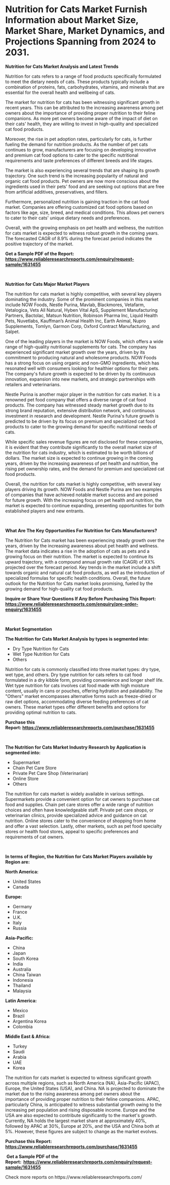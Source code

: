 <p><h1>Nutrition for Cats Market Furnish Information about Market Size, Market Share, Market Dynamics, and Projections Spanning from 2024 to 2031.</h1></p><p><strong>Nutrition for Cats Market Analysis and Latest Trends</strong></p>
<p><p>Nutrition for cats refers to a range of food products specifically formulated to meet the dietary needs of cats. These products typically include a combination of proteins, fats, carbohydrates, vitamins, and minerals that are essential for the overall health and wellbeing of cats.</p><p>The market for nutrition for cats has been witnessing significant growth in recent years. This can be attributed to the increasing awareness among pet owners about the importance of providing proper nutrition to their feline companions. As more pet owners become aware of the impact of diet on their cats' health, they are willing to invest in high-quality and specialized cat food products.</p><p>Moreover, the rise in pet adoption rates, particularly for cats, is further fueling the demand for nutrition products. As the number of pet cats continues to grow, manufacturers are focusing on developing innovative and premium cat food options to cater to the specific nutritional requirements and taste preferences of different breeds and life stages.</p><p>The market is also experiencing several trends that are shaping its growth trajectory. One such trend is the increasing popularity of natural and organic cat food products. Pet owners are now more conscious about the ingredients used in their pets' food and are seeking out options that are free from artificial additives, preservatives, and fillers.</p><p>Furthermore, personalized nutrition is gaining traction in the cat food market. Companies are offering customized cat food options based on factors like age, size, breed, and medical conditions. This allows pet owners to cater to their cats' unique dietary needs and preferences.</p><p>Overall, with the growing emphasis on pet health and wellness, the nutrition for cats market is expected to witness robust growth in the coming years. The forecasted CAGR of 8.9% during the forecast period indicates the positive trajectory of the market.</p></p>
<p><strong>Get a Sample PDF of the Report:&nbsp; <a href="https://www.reliableresearchreports.com/enquiry/request-sample/1631455">https://www.reliableresearchreports.com/enquiry/request-sample/1631455</a></strong></p>
<p>&nbsp;</p>
<p><strong>Nutrition for Cats Major Market Players</strong></p>
<p><p>The nutrition for cats market is highly competitive, with several key players dominating the industry. Some of the prominent companies in this market include NOW Foods, Nestle Purina, Mavlab, Blackmores, Vetafarm, Vetalogica, Vets All Natural, Hyben Vital ApS, Supplement Manufacturing Partners, Bactolac, Matsun Nutrition, Robinson Pharma Inc, Liquid Health Pets, Nuvetlabs, Kauffman’s Animal Health Inc, Earth Animal, Nupro Supplements, Tomlyn, Garmon Corp, Oxford Contract Manufacturing, and Salpet.</p><p>One of the leading players in the market is NOW Foods, which offers a wide range of high-quality nutritional supplements for cats. The company has experienced significant market growth over the years, driven by its commitment to producing natural and wholesome products. NOW Foods has a strong focus on using organic and non-GMO ingredients, which has resonated well with consumers looking for healthier options for their pets. The company's future growth is expected to be driven by its continuous innovation, expansion into new markets, and strategic partnerships with retailers and veterinarians.</p><p>Nestle Purina is another major player in the nutrition for cats market. It is a renowned pet food company that offers a diverse range of cat food products. The company has witnessed steady market growth due to its strong brand reputation, extensive distribution network, and continuous investment in research and development. Nestle Purina's future growth is predicted to be driven by its focus on premium and specialized cat food products to cater to the growing demand for specific nutritional needs of cats.</p><p>While specific sales revenue figures are not disclosed for these companies, it is evident that they contribute significantly to the overall market size of the nutrition for cats industry, which is estimated to be worth billions of dollars. The market size is expected to continue growing in the coming years, driven by the increasing awareness of pet health and nutrition, the rising pet ownership rates, and the demand for premium and specialized cat food products.</p><p>Overall, the nutrition for cats market is highly competitive, with several key players driving its growth. NOW Foods and Nestle Purina are two examples of companies that have achieved notable market success and are poised for future growth. With the increasing focus on pet health and nutrition, the market is expected to continue expanding, presenting opportunities for both established players and new entrants.</p></p>
<p>&nbsp;</p>
<p><strong>What Are The Key Opportunities For Nutrition for Cats Manufacturers?</strong></p>
<p><p>The Nutrition for Cats market has been experiencing steady growth over the years, driven by the increasing awareness about pet health and wellness. The market data indicates a rise in the adoption of cats as pets and a growing focus on their nutrition. The market is expected to continue its upward trajectory, with a compound annual growth rate (CAGR) of XX% projected over the forecast period. Key trends in the market include a shift towards organic and natural cat food products, as well as the introduction of specialized formulas for specific health conditions. Overall, the future outlook for the Nutrition for Cats market looks promising, fueled by the growing demand for high-quality cat food products.</p></p>
<p><strong>Inquire or Share Your Questions If Any Before Purchasing This Report: <a href="https://www.reliableresearchreports.com/enquiry/pre-order-enquiry/1631455">https://www.reliableresearchreports.com/enquiry/pre-order-enquiry/1631455</a></strong></p>
<p>&nbsp;</p>
<p><strong>Market Segmentation</strong></p>
<p><strong>The Nutrition for Cats Market Analysis by types is segmented into:</strong></p>
<p><ul><li>Dry Type Nutrition for Cats</li><li>Wet Type Nutrition for Cats</li><li>Others</li></ul></p>
<p><p>Nutrition for cats is commonly classified into three market types: dry type, wet type, and others. Dry type nutrition for cats refers to cat food formulated in a dry kibble form, providing convenience and longer shelf life. Wet type nutrition for cats involves cat food made with high moisture content, usually in cans or pouches, offering hydration and palatability. The "Others" market encompasses alternative forms such as freeze-dried or raw diet options, accommodating diverse feeding preferences of cat owners. These market types offer different benefits and options for providing optimal nutrition to cats.</p></p>
<p><strong>Purchase this Report:&nbsp;<a href="https://www.reliableresearchreports.com/purchase/1631455">https://www.reliableresearchreports.com/purchase/1631455</a></strong></p>
<p>&nbsp;</p>
<p><strong>The Nutrition for Cats Market Industry Research by Application is segmented into:</strong></p>
<p><ul><li>Supermarket</li><li>Chain Pet Care Store</li><li>Private Pet Care Shop (Veterinarian)</li><li>Online Store</li><li>Others</li></ul></p>
<p><p>The nutrition for cats market is widely available in various settings. Supermarkets provide a convenient option for cat owners to purchase cat food and supplies. Chain pet care stores offer a wide range of nutrition choices and often have knowledgeable staff. Private pet care shops, or veterinarian clinics, provide specialized advice and guidance on cat nutrition. Online stores cater to the convenience of shopping from home and offer a vast selection. Lastly, other markets, such as pet food specialty stores or health food stores, appeal to specific preferences and requirements of cat owners.</p></p>
<p>&nbsp;</p>
<p><strong>In terms of Region, the Nutrition for Cats Market Players available by Region are:</strong></p>
<p>
    <p> <strong> North America: </strong>
        <ul>
            <li>United States</li>
            <li>Canada</li>
        </ul>
        </p> 
    <p> <strong> Europe: </strong>
        <ul>
            <li>Germany</li>
            <li>France</li>
            <li>U.K.</li>
            <li>Italy</li>
            <li>Russia</li>
        </ul>
        </p> 
    <p> <strong> Asia-Pacific: </strong>
        <ul>
            <li>China</li>
            <li>Japan</li>
            <li>South Korea</li>
            <li>India</li>
            <li>Australia</li>
            <li>China Taiwan</li>
            <li>Indonesia</li>
            <li>Thailand</li>
            <li>Malaysia</li>
        </ul>
        </p> 
    <p> <strong> Latin America: </strong>
        <ul>
            <li>Mexico</li>
            <li>Brazil</li>
            <li>Argentina Korea</li>
            <li>Colombia</li>
        </ul>
        </p> 
    <p> <strong> Middle East & Africa: </strong>
        <ul>
            <li>Turkey</li>
            <li>Saudi</li>
            <li>Arabia</li>
            <li>UAE</li>
            <li>Korea</li>
        </ul>
    </p>
    </p>
<p><p>The nutrition for cats market is expected to witness significant growth across multiple regions, such as North America (NA), Asia-Pacific (APAC), Europe, the United States (USA), and China. NA is projected to dominate the market due to the rising awareness among pet owners about the importance of providing proper nutrition to their feline companions. APAC, particularly China, is anticipated to witness substantial growth owing to the increasing pet population and rising disposable income. Europe and the USA are also expected to contribute significantly to the market's growth. Currently, NA holds the largest market share at approximately 40%, followed by APAC at 30%, Europe at 20%, and the USA and China both at 5%. However, these figures are subject to change as the market evolves.</p></p>
<p><strong>Purchase this Report: <a href="https://www.reliableresearchreports.com/purchase/1631455">https://www.reliableresearchreports.com/purchase/1631455</a></strong></p>
<p>&nbsp;<strong>Get a Sample PDF of the Report:&nbsp;&nbsp;<a href="https://www.reliableresearchreports.com/enquiry/request-sample/1631455">https://www.reliableresearchreports.com/enquiry/request-sample/1631455</a></strong></p>
<p><strong></strong></p>
<p>Check more reports on https://www.reliableresearchreports.com/</p>
